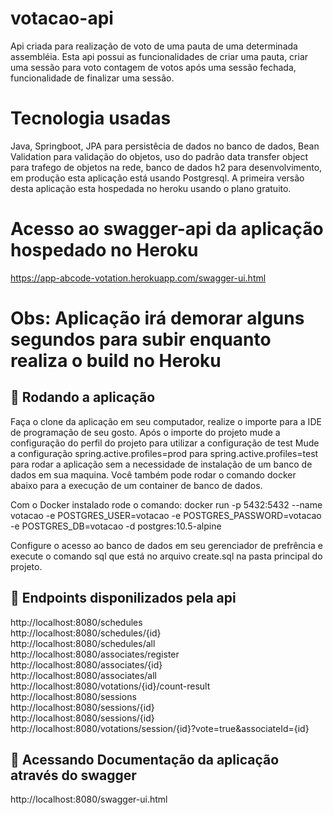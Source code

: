 # votacao-api

Api criada para realização de voto de uma pauta de uma determinada assembléia.
Esta api possui as funcionalidades de criar uma pauta, criar uma sessão para voto
contagem de votos após uma sessão fechada, funcionalidade de finalizar uma sessão.

# Tecnologia usadas
Java, Springboot, JPA para persistêcia de dados no banco de dados, Bean Validation 
para validação do objetos, uso do padrão data transfer object para trafego de objetos
na rede, banco de dados h2 para desenvolvimento, em produção esta aplicação está usando
Postgresql. A primeira versão desta aplicação esta hospedada no heroku usando o plano gratuito.

# Acesso ao swagger-api da aplicação hospedado no Heroku

https://app-abcode-votation.herokuapp.com/swagger-ui.html

# Obs: Aplicação irá demorar alguns segundos para subir enquanto realiza o build no Heroku

## 🚀 Rodando a aplicação

Faça o clone da aplicação em seu computador, realize o importe para a IDE de programação de seu gosto.
Após o importe do projeto mude a configuração do perfil do projeto para utilizar a configuração de test
Mude a configuração spring.active.profiles=prod para spring.active.profiles=test para rodar a aplicação
sem a necessidade de instalação de um banco de dados em sua maquina. Você também pode rodar o comando 
docker abaixo para a execução de um container de banco de dados.

Com o Docker instalado rode o comando: docker run -p 5432:5432 --name votacao -e POSTGRES_USER=votacao -e POSTGRES_PASSWORD=votacao -e POSTGRES_DB=votacao -d postgres:10.5-alpine

Configure o acesso ao banco de dados em seu gerenciador de prefrência e execute o comando sql que está no arquivo create.sql na pasta principal do projeto.

## 🚀 Endpoints disponilizados pela api
 http://localhost:8080/schedules <br/>
 http://localhost:8080/schedules/{id} <br/>
 http://localhost:8080/schedules/all <br/>
 http://localhost:8080/associates/register <br/>
 http://localhost:8080/associates/{id} <br/>
 http://localhost:8080/associates/all <br/>
 http://localhost:8080/votations/{id}/count-result <br/>
 http://localhost:8080/sessions <br/>
 http://localhost:8080/sessions/{id} <br/>
 http://localhost:8080/sessions/{id} <br/>
 http://localhost:8080/votations/session/{id}?vote=true&associateId={id} <br/>
  
## 🚀 Acessando Documentação da aplicação através do swagger
http://localhost:8080/swagger-ui.html


